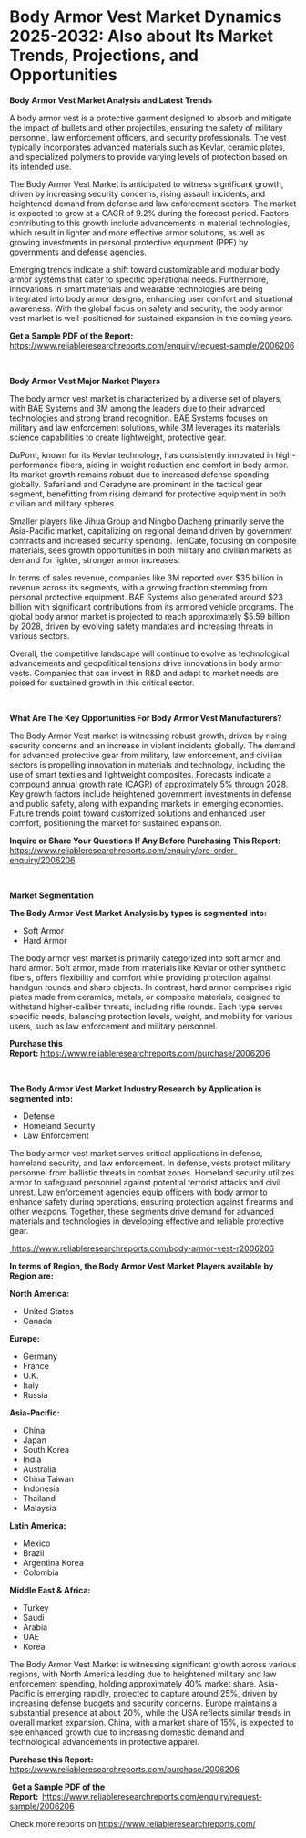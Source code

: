 <p><h1>Body Armor Vest Market Dynamics 2025-2032: Also about Its Market Trends, Projections, and Opportunities</h1></p><p><strong>Body Armor Vest Market Analysis and Latest Trends</strong></p>
<p><p>A body armor vest is a protective garment designed to absorb and mitigate the impact of bullets and other projectiles, ensuring the safety of military personnel, law enforcement officers, and security professionals. The vest typically incorporates advanced materials such as Kevlar, ceramic plates, and specialized polymers to provide varying levels of protection based on its intended use.</p><p>The Body Armor Vest Market is anticipated to witness significant growth, driven by increasing security concerns, rising assault incidents, and heightened demand from defense and law enforcement sectors. The market is expected to grow at a CAGR of 9.2% during the forecast period. Factors contributing to this growth include advancements in material technologies, which result in lighter and more effective armor solutions, as well as growing investments in personal protective equipment (PPE) by governments and defense agencies.</p><p>Emerging trends indicate a shift toward customizable and modular body armor systems that cater to specific operational needs. Furthermore, innovations in smart materials and wearable technologies are being integrated into body armor designs, enhancing user comfort and situational awareness. With the global focus on safety and security, the body armor vest market is well-positioned for sustained expansion in the coming years.</p></p>
<p><strong>Get a Sample PDF of the Report:&nbsp;</strong> <a href="https://www.reliableresearchreports.com/enquiry/request-sample/2006206?utm_campaign=2395&utm_medium=2&utm_source=Github&utm_content=ia&utm_term=05042025&utm_id=body-armor-vest">https://www.reliableresearchreports.com/enquiry/request-sample/2006206</a></p>
<p>&nbsp;</p>
<p><strong>Body Armor Vest Major Market Players</strong></p>
<p><p>The body armor vest market is characterized by a diverse set of players, with BAE Systems and 3M among the leaders due to their advanced technologies and strong brand recognition. BAE Systems focuses on military and law enforcement solutions, while 3M leverages its materials science capabilities to create lightweight, protective gear.</p><p>DuPont, known for its Kevlar technology, has consistently innovated in high-performance fibers, aiding in weight reduction and comfort in body armor. Its market growth remains robust due to increased defense spending globally. Safariland and Ceradyne are prominent in the tactical gear segment, benefitting from rising demand for protective equipment in both civilian and military spheres.</p><p>Smaller players like Jihua Group and Ningbo Dacheng primarily serve the Asia-Pacific market, capitalizing on regional demand driven by government contracts and increased security spending. TenCate, focusing on composite materials, sees growth opportunities in both military and civilian markets as demand for lighter, stronger armor increases.</p><p>In terms of sales revenue, companies like 3M reported over $35 billion in revenue across its segments, with a growing fraction stemming from personal protective equipment. BAE Systems also generated around $23 billion with significant contributions from its armored vehicle programs. The global body armor market is projected to reach approximately $5.59 billion by 2028, driven by evolving safety mandates and increasing threats in various sectors.</p><p>Overall, the competitive landscape will continue to evolve as technological advancements and geopolitical tensions drive innovations in body armor vests. Companies that can invest in R&D and adapt to market needs are poised for sustained growth in this critical sector.</p></p>
<p>&nbsp;</p>
<p><strong>What Are The Key Opportunities For Body Armor Vest Manufacturers?</strong></p>
<p><p>The Body Armor Vest market is witnessing robust growth, driven by rising security concerns and an increase in violent incidents globally. The demand for advanced protective gear from military, law enforcement, and civilian sectors is propelling innovation in materials and technology, including the use of smart textiles and lightweight composites. Forecasts indicate a compound annual growth rate (CAGR) of approximately 5% through 2028. Key growth factors include heightened government investments in defense and public safety, along with expanding markets in emerging economies. Future trends point toward customized solutions and enhanced user comfort, positioning the market for sustained expansion.</p></p>
<p><strong>Inquire or Share Your Questions If Any Before Purchasing This Report:</strong> <a href="https://www.reliableresearchreports.com/enquiry/pre-order-enquiry/2006206?utm_campaign=2395&utm_medium=2&utm_source=Github&utm_content=ia&utm_term=05042025&utm_id=body-armor-vest">https://www.reliableresearchreports.com/enquiry/pre-order-enquiry/2006206</a></p>
<p>&nbsp;</p>
<p><strong>Market Segmentation</strong></p>
<p><strong>The Body Armor Vest Market Analysis by types is segmented into:</strong></p>
<p><ul><li>Soft Armor</li><li>Hard Armor</li></ul></p>
<p><p>The body armor vest market is primarily categorized into soft armor and hard armor. Soft armor, made from materials like Kevlar or other synthetic fibers, offers flexibility and comfort while providing protection against handgun rounds and sharp objects. In contrast, hard armor comprises rigid plates made from ceramics, metals, or composite materials, designed to withstand higher-caliber threats, including rifle rounds. Each type serves specific needs, balancing protection levels, weight, and mobility for various users, such as law enforcement and military personnel.</p></p>
<p><strong>Purchase this Report:&nbsp;</strong><a href="https://www.reliableresearchreports.com/purchase/2006206?utm_campaign=2395&utm_medium=2&utm_source=Github&utm_content=ia&utm_term=05042025&utm_id=body-armor-vest">https://www.reliableresearchreports.com/purchase/2006206</a></p>
<p>&nbsp;</p>
<p><strong>The Body Armor Vest Market Industry Research by Application is segmented into:</strong></p>
<p><ul><li>Defense</li><li>Homeland Security</li><li>Law Enforcement</li></ul></p>
<p><p>The body armor vest market serves critical applications in defense, homeland security, and law enforcement. In defense, vests protect military personnel from ballistic threats in combat zones. Homeland security utilizes armor to safeguard personnel against potential terrorist attacks and civil unrest. Law enforcement agencies equip officers with body armor to enhance safety during operations, ensuring protection against firearms and other weapons. Together, these segments drive demand for advanced materials and technologies in developing effective and reliable protective gear.</p></p>
<p><a href="https://www.reliableresearchreports.com/body-armor-vest-r2006206?utm_campaign=2395&utm_medium=2&utm_source=Github&utm_content=ia&utm_term=05042025&utm_id=body-armor-vest">&nbsp;https://www.reliableresearchreports.com/body-armor-vest-r2006206</a></p>
<p><strong>In terms of Region, the Body Armor Vest Market Players available by Region are:</strong></p>
<p>
    <p> <strong> North America: </strong>
        <ul>
            <li>United States</li>
            <li>Canada</li>
        </ul>
        </p> 
    <p> <strong> Europe: </strong>
        <ul>
            <li>Germany</li>
            <li>France</li>
            <li>U.K.</li>
            <li>Italy</li>
            <li>Russia</li>
        </ul>
        </p> 
    <p> <strong> Asia-Pacific: </strong>
        <ul>
            <li>China</li>
            <li>Japan</li>
            <li>South Korea</li>
            <li>India</li>
            <li>Australia</li>
            <li>China Taiwan</li>
            <li>Indonesia</li>
            <li>Thailand</li>
            <li>Malaysia</li>
        </ul>
        </p> 
    <p> <strong> Latin America: </strong>
        <ul>
            <li>Mexico</li>
            <li>Brazil</li>
            <li>Argentina Korea</li>
            <li>Colombia</li>
        </ul>
        </p> 
    <p> <strong> Middle East & Africa: </strong>
        <ul>
            <li>Turkey</li>
            <li>Saudi</li>
            <li>Arabia</li>
            <li>UAE</li>
            <li>Korea</li>
        </ul>
    </p>
    </p>
<p><p>The Body Armor Vest Market is witnessing significant growth across various regions, with North America leading due to heightened military and law enforcement spending, holding approximately 40% market share. Asia-Pacific is emerging rapidly, projected to capture around 25%, driven by increasing defense budgets and security concerns. Europe maintains a substantial presence at about 20%, while the USA reflects similar trends in overall market expansion. China, with a market share of 15%, is expected to see enhanced growth due to increasing domestic demand and technological advancements in protective apparel.</p></p>
<p><strong>Purchase this Report: </strong><a href="https://www.reliableresearchreports.com/purchase/2006206?utm_campaign=2395&utm_medium=2&utm_source=Github&utm_content=ia&utm_term=05042025&utm_id=body-armor-vest">https://www.reliableresearchreports.com/purchase/2006206</a></p>
<p>&nbsp;<strong>Get a Sample PDF of the Report:&nbsp;&nbsp;</strong><a href="https://www.reliableresearchreports.com/enquiry/request-sample/2006206?utm_campaign=2395&utm_medium=2&utm_source=Github&utm_content=ia&utm_term=05042025&utm_id=body-armor-vest">https://www.reliableresearchreports.com/enquiry/request-sample/2006206</a></p>
<p><strong></strong></p>
<p>Check more reports on <a href="https://www.reliableresearchreports.com/?utm_campaign=2395&utm_medium=2&utm_source=Github&utm_content=ia&utm_term=05042025&utm_id=body-armor-vest">https://www.reliableresearchreports.com/</a></p>